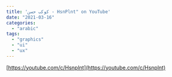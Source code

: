 ```yaml
---
title: 'كوكب حسن - HsnPlnt" on YouTube'
date: "2021-03-16"
categories:
  - "arabic"
tags:
  - "graphics"
  - "ui"
  - "ux"
---
```


[https://youtube.com/c/Hsnplnt](https://youtube.com/c/Hsnplnt)
